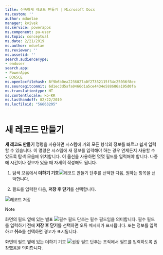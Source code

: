 ```yaml
---
title: 신속하게 레코드 만들기 | Microsoft Docs
ms.custom: ''
author: mduelae
manager: kvivek
ms.service: powerapps
ms.component: pa-user
ms.topic: conceptual
ms.date: 2/21/2019
ms.author: mduelae
ms.reviewer: ''
ms.assetid: ''
search.audienceType:
- enduser
search.app:
- PowerApps
- D365CE
ms.openlocfilehash: 8f9b6b0ea2236027a0f27332115f34c25036f8ec
ms.sourcegitcommit: 6d1ec3d5afa0466d1a5ce4434e588686a195d0fa
ms.translationtype: HT
ms.contentlocale: ko-KR
ms.lasthandoff: 02/22/2019
ms.locfileid: "56663295"
---
```

# <a name="create-a-new-record"></a>새 레코드 만들기


**새 레코드 만들기** 명령을 사용하면 시스템에 거의 모든 형식의 정보를 빠르고 쉽게 입력할 수 있습니다. 이 명령은 시스템에 새 정보를 입력해야 하는 경우 언제든지 사용할 수 있도록 탐색 모음에 위치합니다. 이 옵션을 사용하면 몇몇 필드를 입력해야 합니다. 나중에 시간이나 정보가 있을 때 자세히 작성해도 됩니다.  
    
1. 탐색 모음에서 **더하기 기호**![레코드 만들기 단추](media/create-record-button.png "레코드 만들기 단추")를 선택한 다음, 원하는 항목을 선택합니다.  
  
2.  필드를 입력한 다음, **저장 후 닫기**를 선택합니다.  

  ![레코드 저장](media/quick_create.png "레코드 저장")
  
> [!NOTE]
> 화면의 필드 옆에 있는 별표 ![필수 필드 단추](media/required-field-button.png "필수 필드 단추")는 필수 필드임을 의미합니다. 필수 필드를 입력하기 전에 **저장 후 닫기**를 선택하면 오류 메시지가 표시됩니다. 또는 정보를 입력하고 **취소**를 선택하면 경고가 표시됩니다.
>   
> 화면의 필드 옆에 있는 더하기 기호 ![권장 필드 단추](media/recommended-field-button.png "권장 필드 단추")는 조직에서 필드를 입력하도록 권장했음을 의미합니다.  
    
